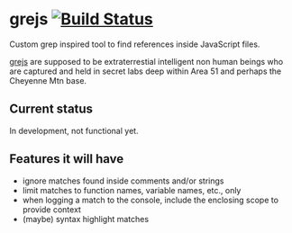 # grejs [![Build Status](https://secure.travis-ci.org/thlorenz/grejs.png)](http://travis-ci.org/thlorenz/grejs)

Custom grep inspired tool to find references inside JavaScript files.

[grejs](http://www.urbandictionary.com/define.php?term=grejs) are supposed to be extraterrestial intelligent non human
beings who are captured and held in secret labs deep within Area 51 and perhaps the Cheyenne Mtn base.

## Current status

In development, not functional yet.

## Features it will have

- ignore matches found inside comments and/or strings
- limit matches to function names, variable names, etc., only
- when logging a match to the console, include the enclosing scope to provide context
- (maybe) syntax highlight matches
